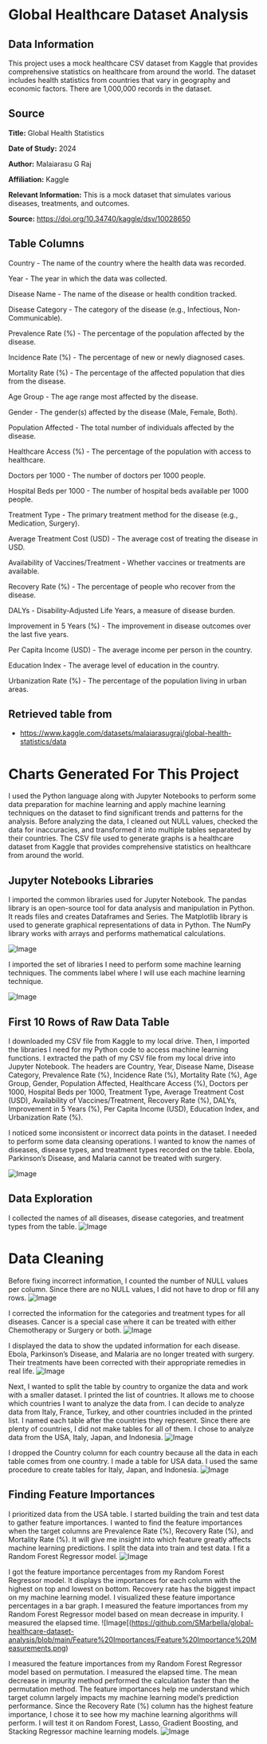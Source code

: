 # Global Healthcare Dataset Analysis
## Data Information
This project uses a mock healthcare CSV dataset from Kaggle that provides comprehensive statistics on healthcare from around the world. The dataset includes health statistics from countries that vary in geography and economic factors. There are 1,000,000 records in the dataset.



## Source
**Title:** Global Health Statistics

**Date of Study:** 2024

**Author:** Malaiarasu G Raj

**Affiliation:** Kaggle

**Relevant Information:** This is a mock dataset that simulates various diseases, treatments, and outcomes.

**Source:** https://doi.org/10.34740/kaggle/dsv/10028650

## Table Columns
Country - The name of the country where the health data was recorded.

Year - The year in which the data was collected.

Disease Name - The name of the disease or health condition tracked.

Disease Category - The category of the disease (e.g., Infectious, Non-Communicable).

Prevalence Rate (%) - The percentage of the population affected by the disease.

Incidence Rate (%) - The percentage of new or newly diagnosed cases.

Mortality Rate (%) - The percentage of the affected population that dies from the disease.

Age Group - The age range most affected by the disease.

Gender - The gender(s) affected by the disease (Male, Female, Both).

Population Affected - The total number of individuals affected by the disease.

Healthcare Access (%) - The percentage of the population with access to healthcare.

Doctors per 1000 - The number of doctors per 1000 people.

Hospital Beds per 1000 - The number of hospital beds available per 1000 people.

Treatment Type - The primary treatment method for the disease (e.g., Medication, Surgery).

Average Treatment Cost (USD) - The average cost of treating the disease in USD.

Availability of Vaccines/Treatment - Whether vaccines or treatments are available.

Recovery Rate (%) - The percentage of people who recover from the disease.

DALYs - Disability-Adjusted Life Years, a measure of disease burden.

Improvement in 5 Years (%) - The improvement in disease outcomes over the last five years.

Per Capita Income (USD) - The average income per person in the country.

Education Index - The average level of education in the country.

Urbanization Rate (%) - The percentage of the population living in urban areas.

## Retrieved table from
- https://www.kaggle.com/datasets/malaiarasugraj/global-health-statistics/data

# Charts Generated For This Project
I used the Python language along with Jupyter Notebooks to perform some data preparation for machine learning and apply machine learning techniques on the dataset to find significant trends and patterns for the analysis. Before analyzing the data, I cleaned out NULL values, checked the data for inaccuracies, and transformed it into multiple tables separated by their countries. The CSV file used to generate graphs is a healthcare dataset from Kaggle that provides comprehensive statistics on healthcare from around the world.

## Jupyter Notebooks Libraries
I imported the common libraries used for Jupyter Notebook. The pandas library is an open-source tool for data analysis and manipulation in Python. It reads files and creates Dataframes and Series. The Matplotlib library is used to generate graphical representations of data in Python. The NumPy library works with arrays and performs mathematical calculations.

![Image](https://github.com/SMarbella/global-healthcare-dataset-analysis/blob/main/Imported%20Libraries/Basic%20Libraries.png)

I imported the set of libraries I need to perform some machine learning techniques. The comments label where I will use each machine learning technique.

![Image](https://github.com/SMarbella/global-healthcare-dataset-analysis/blob/main/Imported%20Libraries/Libraries%20for%20Graphs.png)

## First 10 Rows of Raw Data Table
I downloaded my CSV file from Kaggle to my local drive. Then, I imported the libraries I need for my Python code to access machine learning functions. I extracted the path of my CSV file from my local drive into Jupyter Notebook. The headers are Country, Year, Disease Name, Disease Category, Prevalence Rate (%), Incidence Rate (%), Mortality Rate (%), Age Group, Gender, Population Affected, Healthcare Access (%), Doctors per 1000, Hospital Beds per 1000, Treatment Type, Average Treatment Cost (USD), Availability of Vaccines/Treatment, Recovery Rate (%), DALYs, Improvement in 5 Years (%), Per Capita Income (USD), Education Index, and Urbanization Rate (%).

I noticed some inconsistent or incorrect data points in the dataset. I needed to perform some data cleansing operations. I wanted to know the names of diseases, disease types, and treatment types recorded on the table. Ebola, Parkinson’s Disease, and Malaria cannot be treated with surgery.

![Image](https://github.com/SMarbella/global-healthcare-dataset-analysis/blob/main/Graphs/10%20Rows%20Raw%20Data.png)

## Data Exploration
I collected the names of all diseases, disease categories, and treatment types from the table.
![Image](https://github.com/SMarbella/global-healthcare-dataset-analysis/blob/main/Data%20Exploration/List%20of%20Diseases%2C%20Treatments%2C%20and%20Disease%20Categories.png)

# Data Cleaning
Before fixing incorrect information, I counted the number of NULL values per column. Since there are no NULL values, I did not have to drop or fill any rows.
![Image](https://github.com/SMarbella/global-healthcare-dataset-analysis/blob/main/Data%20Cleaning/Find%20Nulls.png)

I corrected the information for the categories and treatment types for all diseases. Cancer is a special case where it can be treated with either Chemotherapy or Surgery or both.
![Image](https://github.com/SMarbella/global-healthcare-dataset-analysis/blob/main/Data%20Cleaning/Correct%20Inconsistencies.png)

I displayed the data to show the updated information for each disease. Ebola, Parkinson’s Disease, and Malaria are no longer treated with surgery. Their treatments have been corrected with their appropriate remedies in real life.
![Image](https://github.com/SMarbella/global-healthcare-dataset-analysis/blob/main/Data%20Cleaning/Fixed%20Information.png)

Next, I wanted to split the table by country to organize the data and work with a smaller dataset. I printed the list of countries. It allows me to choose which countries I want to analyze the data from. I can decide to analyze data from Italy, France, Turkey, and other countries included in the printed list. I named each table after the countries they represent. Since there are plenty of countries, I did not make tables for all of them. I chose to analyze data from the USA, Italy, Japan, and Indonesia.
![Image](https://github.com/SMarbella/global-healthcare-dataset-analysis/blob/main/Data%20Cleaning/Split%20Into%20Countries.png)

I dropped the Country column for each country because all the data in each table comes from one country. I made a table for USA data. I used the same procedure to create tables for Italy, Japan, and Indonesia.
![Image](https://github.com/SMarbella/global-healthcare-dataset-analysis/blob/main/Data%20Cleaning/One%20Country%20Table.png)

## Finding Feature Importances
I prioritized data from the USA table. I started building the train and test data to gather feature importances. I wanted to find the feature importances when the target columns are Prevalence Rate (%), Recovery Rate (%), and Mortality Rate (%). It will give me insight into which feature greatly affects machine learning predictions. I split the data into train and test data. I fit a Random Forest Regressor model.
![Image](https://github.com/SMarbella/global-healthcare-dataset-analysis/blob/main/Feature%20Importances/Choosing%20Feature%20Importances.png)

I got the feature importance percentages from my Random Forest Regressor model. It displays the importances for each column with the highest on top and lowest on bottom. Recovery rate has the biggest impact on my machine learning model. I visualized these feature importance percentages in a bar graph. I measured the feature importances from my Random Forest Regressor model based on mean decrease in impurity. I measured the elapsed time.
![Image[(https://github.com/SMarbella/global-healthcare-dataset-analysis/blob/main/Feature%20Importances/Feature%20Importance%20Measurements.png)

I measured the feature importances from my Random Forest Regressor model based on permutation. I measured the elapsed time. The mean decrease in impurity method performed the calculation faster than the permutation method. The feature importances help me understand which target column largely impacts my machine learning model’s prediction performance. Since the Recovery Rate (%) column has the highest feature importance, I chose it to see how my machine learning algorithms will perform. I will test it on Random Forest, Lasso, Gradient Boosting, and Stacking Regressor machine learning models.
![Image](https://github.com/SMarbella/global-healthcare-dataset-analysis/blob/main/Feature%20Importances/Feature%20Importances%20Using%20Permutation%20on%20Full%20Model.png)

